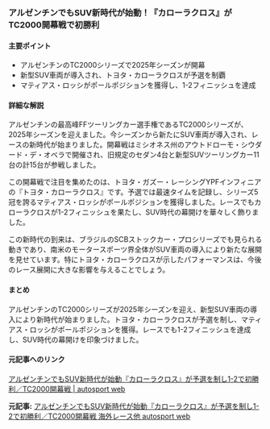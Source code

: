 ### アルゼンチンでもSUV新時代が始動！『カローラクロス』がTC2000開幕戦で初勝利

#### 主要ポイント
- アルゼンチンのTC2000シリーズで2025年シーズンが開幕
- 新型SUV車両が導入され、トヨタ・カローラクロスが予選を制覇
- マティアス・ロッシがポールポジションを獲得し、1-2フィニッシュを達成

#### 詳細な解説
アルゼンチンの最高峰FFツーリングカー選手権であるTC2000シリーズが、2025年シーズンを迎えました。今シーズンから新たにSUV車両が導入され、レースの新時代が始まりました。開幕戦はミシオネス州のアウトドローモ・シウダード・デ・オベラで開催され、旧規定のセダン4台と新型SUVツーリングカー11台の計15台が参戦しました。

この開幕戦で注目を集めたのは、トヨタ・ガズー・レーシングYPFインフィニアの『トヨタ・カローラクロス』です。予選では最速タイムを記録し、シリーズ5冠を誇るマティアス・ロッシがポールポジションを獲得しました。レースでもカローラクロスが1-2フィニッシュを果たし、SUV時代の幕開けを華々しく飾りました。

この新時代の到来は、ブラジルのSCBストックカー・プロシリーズでも見られる動きであり、南米のモータースポーツ界全体がSUV車両の導入により新たな展開を見せています。特にトヨタ・カローラクロスが示したパフォーマンスは、今後のレース展開に大きな影響を与えることでしょう。

#### まとめ
アルゼンチンのTC2000シリーズが2025年シーズンを迎え、新型SUV車両の導入により新時代が始まりました。トヨタ・カローラクロスが予選を制し、マティアス・ロッシがポールポジションを獲得。レースでも1-2フィニッシュを達成し、SUV時代の幕開けを印象づけました。

#### 元記事へのリンク
[アルゼンチンでもSUV新時代が始動『カローラクロス』が予選を制し1-2で初勝利／TC2000開幕戦 | autosport web](https://www.autosport-web.com/article/アルゼンチンでもSUV新時代が始動『カローラクロス』が予選を制し1-2で初勝利／TC2000開幕戦)

**元記事:** [アルゼンチンでもSUV新時代が始動『カローラクロス』が予選を制し1-2で初勝利／TC2000開幕戦 海外レース他 autosport web](https://www.as-web.jp/overseas/1209433)